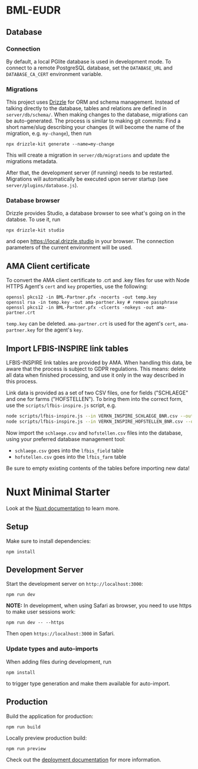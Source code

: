 # BML-EUDR

## Database

### Connection

By default, a local PGlite database is used in development mode. To connect to a remote PostgreSQL database, set the `DATABASE_URL` and `DATABASE_CA_CERT` environment variable.

### Migrations

This project uses [Drizzle](https://orm.drizzle.team) for ORM and schema management. Instead of talking directly to the database, tables and relations are defined in `server/db/schema/`. When making changes to the database, migrations can be auto-generated. The process is similar to making git commits: Find a short name/slug describing your changes (it will become the name of the migration, e.g. `my-change`), then run

    npx drizzle-kit generate --name=my-change

This will create a migration in `server/db/migrations` and update the migrations metadata.

After that, the development server (if running) needs to be restarted. Migrations will automatically be executed upon server startup (see `server/plugins/database.js`).

### Database browser

Drizzle provides Studio, a database browser to see what's going on in the databse. To use it, run

    npx drizzle-kit studio

and open https://local.drizzle.studio in your browser. The connection parameters of the current environment will be used.

## AMA Client certificate

To convert the AMA client certificate to .crt and .key files for use with Node HTTPS Agent's `cert` and `key` properties, use the following:

    openssl pkcs12 -in BML-Partner.pfx -nocerts -out temp.key
    openssl rsa -in temp.key -out ama-partner.key # remove passphrase
    openssl pkcs12 -in BML-Partner.pfx -clcerts -nokeys -out ama-partner.crt

`temp.key` can be deleted. `ama-partner.crt` is used for the agent's `cert`, `ama-partner.key` for the agent's `key`.

## Import LFBIS-INSPIRE link tables

LFBIS-INSPIRE link tables are provided by AMA. When handling this data, be aware that the process is subject to GDPR regulations. This means: delete all data when finished processing, and use it only in the way described in this process.

Link data is provided as a set of two CSV files, one for fields ("SCHLAEGE" and one for farms ("HOFSTELLEN"). To bring them into the correct form, use the `scripts/lfbis-inspire.js` script, e.g.
```sh
node scripts/lfbis-inspire.js --in VERKN_INSPIRE_SCHLAEGE_BNR.csv --out schlaege.csv
node scripts/lfbis-inspire.js --in VERKN_INSPIRE_HOFSTELLEN_BNR.csv --out hofstellen.csv
```
Now import the `schlaege.csv` and `hofstellen.csv` files into the database, using your preferred database management tool:

* `schlaege.csv` goes into the `lfbis_field` table
* `hofstellen.csv` goes into the `lfbis_farm` table

Be sure to empty existing contents of the tables before importing new data!

# Nuxt Minimal Starter

Look at the [Nuxt documentation](https://nuxt.com/docs/getting-started/introduction) to learn more.

## Setup

Make sure to install dependencies:

    npm install

## Development Server

Start the development server on `http://localhost:3000`:

    npm run dev

**NOTE:** In development, when using Safari as browser, you need to use https to make user sessions work:

    npm run dev -- --https

Then open `https://localhost:3000` in Safari.

### Update types and auto-imports

When adding files during development, run

    npm install

to trigger type generation and make them available for auto-import.

## Production

Build the application for production:

    npm run build

Locally preview production build:

    npm run preview

Check out the [deployment documentation](https://nuxt.com/docs/getting-started/deployment) for more information.

